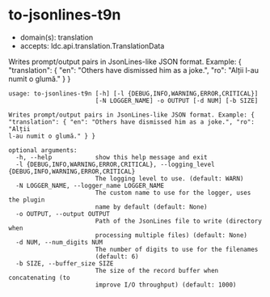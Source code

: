 # to-jsonlines-t9n

* domain(s): translation
* accepts: ldc.api.translation.TranslationData

Writes prompt/output pairs in JsonLines-like JSON format. Example: { "translation": { "en": "Others have dismissed him as a joke.", "ro": "Alții l-au numit o glumă." } }

```
usage: to-jsonlines-t9n [-h] [-l {DEBUG,INFO,WARNING,ERROR,CRITICAL}]
                        [-N LOGGER_NAME] -o OUTPUT [-d NUM] [-b SIZE]

Writes prompt/output pairs in JsonLines-like JSON format. Example: {
"translation": { "en": "Others have dismissed him as a joke.", "ro": "Alții
l-au numit o glumă." } }

optional arguments:
  -h, --help            show this help message and exit
  -l {DEBUG,INFO,WARNING,ERROR,CRITICAL}, --logging_level {DEBUG,INFO,WARNING,ERROR,CRITICAL}
                        The logging level to use. (default: WARN)
  -N LOGGER_NAME, --logger_name LOGGER_NAME
                        The custom name to use for the logger, uses the plugin
                        name by default (default: None)
  -o OUTPUT, --output OUTPUT
                        Path of the JsonLines file to write (directory when
                        processing multiple files) (default: None)
  -d NUM, --num_digits NUM
                        The number of digits to use for the filenames
                        (default: 6)
  -b SIZE, --buffer_size SIZE
                        The size of the record buffer when concatenating (to
                        improve I/O throughput) (default: 1000)
```
